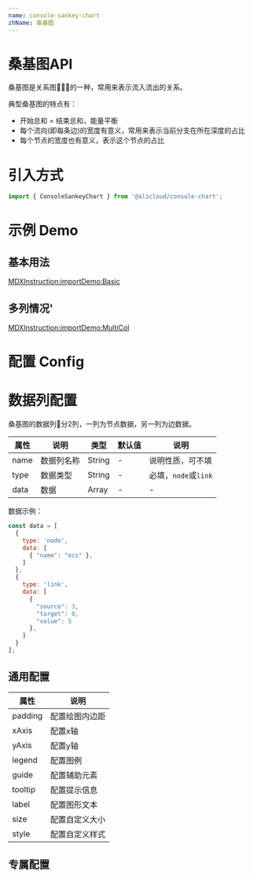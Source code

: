 ```yaml
---
name: console-sankey-chart
zhName: 桑基图
---
```


# 桑基图API

桑基图是关系图的一种，常用来表示流入流出的关系。

典型桑基图的特点有：

- 开始总和 = 结束总和，能量平衡
- 每个流向(即每条边)的宽度有意义，常用来表示当前分支在所在深度的占比
- 每个节点的宽度也有意义，表示这个节点的占比

# 引入方式

```javascript
import { ConsoleSankeyChart } from '@alicloud/console-chart';
```

# 示例 Demo

## 基本用法

[MDXInstruction:importDemo:Basic](./demo/Basic.tsx)

## 多列情况'

[MDXInstruction:importDemo:MultiCol](./demo/MultiCol.tsx)


# 配置 Config

# 数据列配置

桑基图的数据列分2列，一列为节点数据，另一列为边数据。

| 属性 | 说明 | 类型 | 默认值 | 说明 |
| --- | --- | --- | --- | --- |
| name | 数据列名称 | String | - | 说明性质，可不填 |
| type | 数据类型 | String | - | 必填，`node`或`link` |
| data | 数据 | Array | - | - |

数据示例：
```js
const data = [
  {
    type: 'node',
    data: [
      { "name": "ecs" },
    ]
  },
  {
    type: 'link',
    data: [
      {
        "source": 3,
        "target": 0,
        "value": 5
      },
    ]
  }
];
```

## 通用配置

| 属性 | 说明 |
| --- | --- |
| padding | 配置绘图内边距 |
| xAxis | 配置x轴 |
| yAxis | 配置y轴 |
| legend | 配置图例 |
| guide | 配置辅助元素 |
| tooltip | 配置提示信息 |
| label | 配置图形文本 |
| size | 配置自定义大小 |
| style | 配置自定义样式 |

## 专属配置
